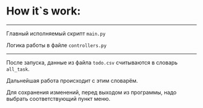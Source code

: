 # How it`s work:

---

Главный исполняемый скрипт `main.py`

Логика работы в файле `controllers.py`

---

После запуска, данные из файла `todo.csv` считываются в словарь `all_task`.

Дальнейшая работа происходит с этим словарём.

Для сохранения изменений, перед выходом из программы, надо выбрать соответствующий пункт меню.

